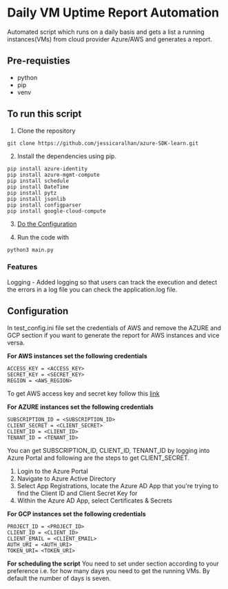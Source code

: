 # Daily VM Uptime Report Automation

Automated script which runs on a daily basis and gets a list a running instances(VMs) from cloud provider Azure/AWS and generates a report.

## Pre-requisties
- python
- pip
- venv 


## To run this script

1. Clone the repository 
``` 
git clone https://github.com/jessicaralhan/azure-SDK-learn.git 
```
2. Install the dependencies using pip.
```
pip install azure-identity
pip install azure-mgmt-compute
pip install schedule
pip install DateTime
pip install pytz
pip install jsonlib
pip install configparser
pip install google-cloud-compute
```
3. [Do the Configuration](#configuration)

4. Run the code with 
```
python3 main.py
```


### Features
   Logging - Added logging so that users can track the execution and detect the errors in a log file you can check the application.log file. 


## Configuration
In test_config.ini file set the credentials of AWS and remove the AZURE and GCP section if you want to generate the report for AWS instances and vice versa.

**For AWS instances set the following credentials**
```
ACCESS_KEY = <ACCESS_KEY>
SECRET_KEY = <SECRET_KEY>
REGION = <AWS_REGION>
```
To get AWS access key and secret key follow this [link](https://www.msp360.com/resources/blog/how-to-find-your-aws-access-key-id-and-secret-access-key/#:~:text=1%20Go%20to%20Amazon%20Web,and%20Secret%20Access%20Key%20option.)

**For AZURE instances set the following credentials**
```
SUBSCRIPTION_ID = <SUBSCRIPTION_ID>
CLIENT_SECRET = <CLIENT_SECRET>
CLIENT_ID = <CLIENT_ID>
TENANT_ID = <TENANT_ID>
```
You can get SUBSCRIPTION_ID, CLIENT_ID, TENANT_ID by logging into Azure Portal and following are the steps to get CLIENT_SECRET.
1) Login to the Azure Portal
2) Navigate to Azure Active Directory
3) Select App Registrations, locate the Azure AD App that you're trying to find the Client ID and Client Secret Key for
4) Within the Azure AD App, select Certificates & Secrets 

**For GCP instances set the following credentials**
```
PROJECT_ID = <PROJECT_ID>
CLIENT_ID =	<CLIENT_ID>
CLIENT_EMAIL = <CLIENT_EMAIL>
AUTH_URI = <AUTH_URI>
TOKEN_URI= <TOKEN_URI>
```

**For scheduling the script**
You need to set <DAYS> under <REPORT> section according to your preference i.e. for how many days you need to get the running VMs. By default the number of days is seven.

